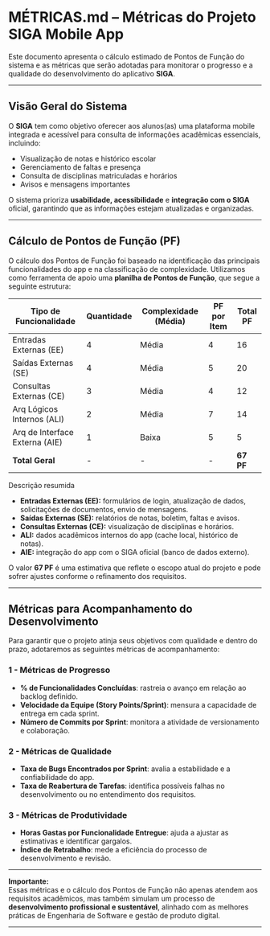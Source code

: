 # MÉTRICAS.md – Métricas do Projeto SIGA Mobile App

Este documento apresenta o cálculo estimado de Pontos de Função do sistema e as métricas que serão adotadas para monitorar o progresso e a qualidade do desenvolvimento do aplicativo **SIGA**.

---

## Visão Geral do Sistema

O **SIGA** tem como objetivo oferecer aos alunos(as) uma plataforma mobile integrada e acessível para consulta de informações acadêmicas essenciais, incluindo:

- Visualização de notas e histórico escolar
- Gerenciamento de faltas e presença
- Consulta de disciplinas matriculadas e horários
- Avisos e mensagens importantes

O sistema prioriza **usabilidade, acessibilidade** e **integração com o SIGA** oficial, garantindo que as informações estejam atualizadas e organizadas.

---

## Cálculo de Pontos de Função (PF)

O cálculo dos Pontos de Função foi baseado na identificação das principais funcionalidades do app e na classificação de complexidade. Utilizamos como ferramenta de apoio uma **planilha de Pontos de Função**, que segue a seguinte estrutura:

| Tipo de Funcionalidade | Quantidade | Complexidade (Média) | PF por Item | Total PF |
|--------------------------|------------|----------------------|-------------|----------|
| Entradas Externas (EE)   | 4          | Média                | 4           | 16       |
| Saídas Externas (SE)     | 4          | Média                | 5           | 20       |
| Consultas Externas (CE)  | 3          | Média                | 4           | 12       |
| Arq Lógicos Internos (ALI) | 2        | Média                | 7           | 14       |
| Arq de Interface Externa (AIE) | 1    | Baixa              | 5           | 5        |
| **Total Geral**          | -          | -                    | -           | **67 PF**|

 Descrição resumida
- **Entradas Externas (EE):** formulários de login, atualização de dados, solicitações de documentos, envio de mensagens.  
- **Saídas Externas (SE):** relatórios de notas, boletim, faltas e avisos.  
- **Consultas Externas (CE):** visualização de disciplinas e horários.  
- **ALI:** dados acadêmicos internos do app (cache local, histórico de notas).  
- **AIE:** integração do app com o SIGA oficial (banco de dados externo).

O valor **67 PF** é uma estimativa que reflete o escopo atual do projeto e pode sofrer ajustes conforme o refinamento dos requisitos.

---

## Métricas para Acompanhamento do Desenvolvimento

Para garantir que o projeto atinja seus objetivos com qualidade e dentro do prazo, adotaremos as seguintes métricas de acompanhamento:

### 1 - Métricas de Progresso
- **% de Funcionalidades Concluídas**: rastreia o avanço em relação ao backlog definido.
- **Velocidade da Equipe (Story Points/Sprint)**: mensura a capacidade de entrega em cada sprint.
- **Número de Commits por Sprint**: monitora a atividade de versionamento e colaboração.

### 2 - Métricas de Qualidade
- **Taxa de Bugs Encontrados por Sprint**: avalia a estabilidade e a confiabilidade do app.
- **Taxa de Reabertura de Tarefas**: identifica possíveis falhas no desenvolvimento ou no entendimento dos requisitos.

### 3 - Métricas de Produtividade
- **Horas Gastas por Funcionalidade Entregue**: ajuda a ajustar as estimativas e identificar gargalos.
- **Índice de Retrabalho**: mede a eficiência do processo de desenvolvimento e revisão.

---

 **Importante:**  
Essas métricas e o cálculo dos Pontos de Função não apenas atendem aos requisitos acadêmicos, mas também simulam um processo de **desenvolvimento profissional e sustentável**, alinhado com as melhores práticas de Engenharia de Software e gestão de produto digital.

---
